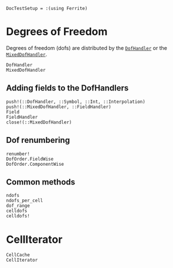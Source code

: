 ```@meta
DocTestSetup = :(using Ferrite)
```

# Degrees of Freedom
Degrees of freedom (dofs) are distributed by the [`DofHandler`](@ref) or the [`MixedDofHandler`](@ref).
```@docs
DofHandler
MixedDofHandler
```

## Adding fields to the DofHandlers
```@docs
push!(::DofHandler, ::Symbol, ::Int, ::Interpolation)
push!(::MixedDofHandler, ::FieldHandler)
Field
FieldHandler
close!(::MixedDofHandler)
```

## Dof renumbering
```@docs
renumber!
DofOrder.FieldWise
DofOrder.ComponentWise
```

## Common methods
```@docs
ndofs
ndofs_per_cell
dof_range
celldofs
celldofs!
```

# CellIterator
```@docs
CellCache
CellIterator
```
